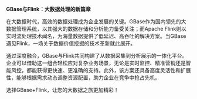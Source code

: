 **GBase与Flink：大数据处理的新篇章**

在大数据时代，高效的数据处理成为企业发展的关键。GBase作为国内领先的大数据管理系统，以其强大的数据存储和分析能力备受关注；而Apache Flink则以实时流处理技术闻名，为海量数据提供了低延迟、高吞吐的解决方案。当GBase遇见Flink，一场关于数据价值挖掘的技术革新就此展开。

通过深度融合，GBase与Flink共同构建了从数据采集到分析展示的一体化平台。企业可以借助这一组合轻松应对复杂业务场景，无论是实时监控、精准营销还是智能风控，都能获得更快速、更准确的支持。此外，该方案还具备高度灵活性和扩展性，能够根据需求动态调整资源配置，助力企业在竞争中抢占先机。

选择GBase+Flink，让您的大数据之旅更加精彩！